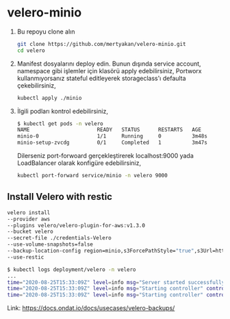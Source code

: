 # velero-minio

1. Bu repoyu clone alın

    ```bash 
    git clone https://github.com/mertyakan/velero-minio.git
    cd velero
    ```

1. Manifest dosyalarını deploy edin. Bunun dışında service account, namespace gibi işlemler için klasörü apply edebilirsiniz, Portworx kullanmıyorsanız stateful editleyerek storageclass'ı defaulta çekebilirsiniz,

    ```bash
    kubectl apply ./minio
    ```

1. İlgili podları kontrol edebilirsiniz,

    ```bash
    $ kubectl get pods -n velero
    NAME                      READY   STATUS      RESTARTS   AGE
    minio-0                   1/1     Running     0          3m48s
    minio-setup-zvcdg         0/1     Completed   1          3m47s

    ```

    Dilerseniz port-forwoard gerçekleştirerek localhost:9000 yada LoadBalancer olarak konfigüre edebilirsiniz,

    ```bash
    kubectl port-forward service/minio -n velero 9000
    ```
    
    
## Install Velero with restic

```bash 
velero install                                                                                   \
--provider aws                                                                                   \
--plugins velero/velero-plugin-for-aws:v1.3.0                                                    \
--bucket velero                                                                                  \
--secret-file ./credentials-Velero                                                               \
--use-volume-snapshots=false                                                                     \
--backup-location-config region=minio,s3ForcePathStyle="true",s3Url=http://minio.velero.svc:9000 \
--use-restic
```
    
```bash
$ kubectl logs deployment/velero -n velero
...
time="2020-08-25T15:33:09Z" level=info msg="Server started successfully" logSource="pkg/cmd/server/server.go:881"
time="2020-08-25T15:33:09Z" level=info msg="Starting controller" controller=restic-repository logSource="pkg/controller/generic_controller.go:76"
time="2020-08-25T15:33:09Z" level=info msg="Starting controller" controller=restore logSource="pkg/controller/generic_controller.go:76"
```


Link: https://docs.ondat.io/docs/usecases/velero-backups/
